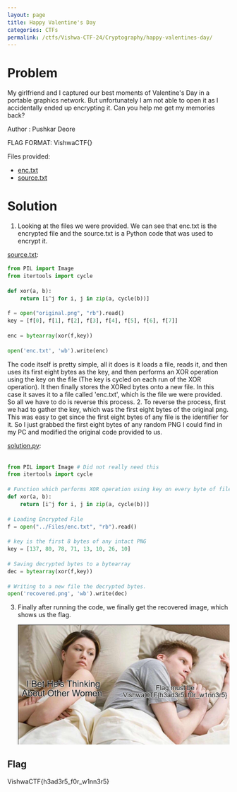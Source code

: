 ```yaml
---
layout: page
title: Happy Valentine's Day
categories: CTFs
permalink: /ctfs/Vishwa-CTF-24/Cryptography/happy-valentines-day/
---
```


# Problem
My girlfriend and I captured our best moments of Valentine's Day in a portable graphics network. But unfortunately I am not able to open it as I accidentally ended up encrypting it. Can you help me get my memories back?

Author : Pushkar Deore

FLAG FORMAT:
VishwaCTF{}

Files provided:
- [enc.txt](https://github.com/Firerey12/VishwaCTF_2024_Write_Ups/blob/f327b50e93a9f35d43e6578fb8061d0514f04d25/Cryptography/Happy%20Valentines%20Day/Files/enc.txt)
- [source.txt](https://github.com/Firerey12/VishwaCTF_2024_Write_Ups/blob/f327b50e93a9f35d43e6578fb8061d0514f04d25/Cryptography/Happy%20Valentines%20Day/Files/source.txt)

# Solution
1. Looking at the files we were provided. We can see that enc.txt is the encrypted file and the source.txt is a Python code that was used to encrypt it.
   
  [source.txt](https://github.com/Firerey12/VishwaCTF_2024_Write_Ups/blob/f327b50e93a9f35d43e6578fb8061d0514f04d25/Cryptography/Happy%20Valentines%20Day/Files/source.txt):
  ```python
  from PIL import Image
  from itertools import cycle
  
  def xor(a, b):
      return [i^j for i, j in zip(a, cycle(b))]
  
  f = open("original.png", "rb").read()
  key = [f[0], f[1], f[2], f[3], f[4], f[5], f[6], f[7]]
  
  enc = bytearray(xor(f,key))
  
  open('enc.txt', 'wb').write(enc)

  ```
  The code itself is pretty simple, all it does is it loads a file, reads it, and then uses its first eight bytes as the key, and then performs an XOR operation using the key on the file (The key is cycled on each run of the XOR operation). It then finally stores the XORed bytes onto a new file. In this case it saves it to a file called 'enc.txt', which is the file we were provided. So all we have to do is reverse this process.
2. To reverse the process, first we had to gather the key, which was the first eight bytes of the original png. This was easy to get since the first eight bytes of any file is the identifier for it. So I just grabbed the first eight bytes of any random PNG I could find in my PC and modified the original code provided to us.

  [solution.py](https://github.com/Firerey12/VishwaCTF_2024_Write_Ups/blob/f327b50e93a9f35d43e6578fb8061d0514f04d25/Cryptography/Happy%20Valentines%20Day/Solution/solution.py):
  ```python

  from PIL import Image # Did not really need this
  from itertools import cycle
  
  # Function which performs XOR operation using key on every byte of file given to it
  def xor(a, b):
      return [i^j for i, j in zip(a, cycle(b))]
  
  # Loading Encrypted File
  f = open("../Files/enc.txt", "rb").read()
  
  # key is the first 8 bytes of any intact PNG
  key = [137, 80, 78, 71, 13, 10, 26, 10]
  
  # Saving decrypted bytes to a bytearray
  dec = bytearray(xor(f,key))
  
  # Writing to a new file the decrypted bytes.
  open('recovered.png', 'wb').write(dec)

  ```
3. Finally after running the code, we finally get the recovered image, which shows us the flag.
   
   ![Recovered Png](https://github.com/Firerey12/VishwaCTF_2024_Write_Ups/blob/f327b50e93a9f35d43e6578fb8061d0514f04d25/Cryptography/Happy%20Valentines%20Day/Solution/recovered.png)

## Flag
VishwaCTF{h3ad3r5_f0r_w1nn3r5}
